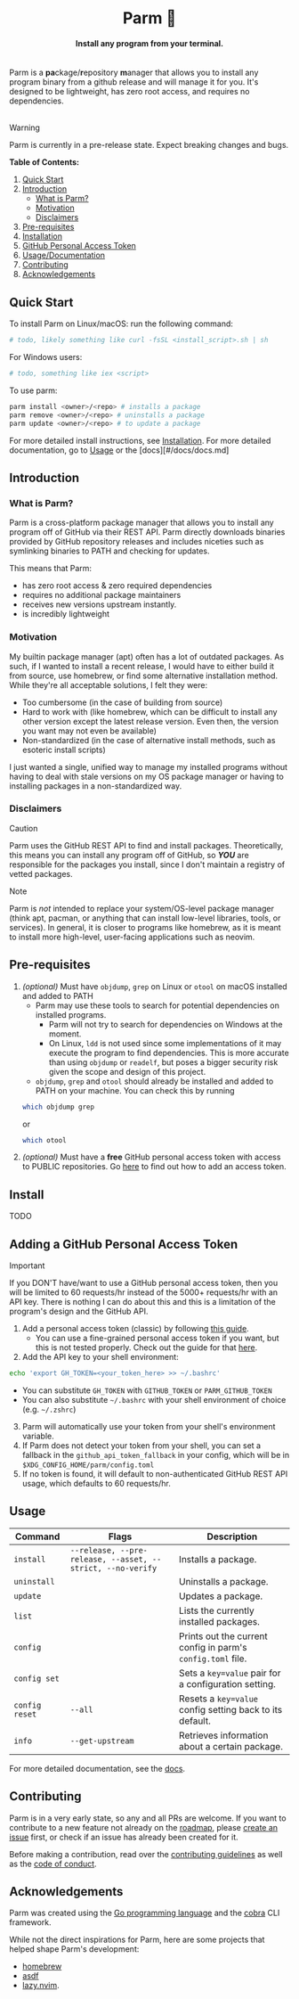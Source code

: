 <h1 align="center">Parm 🧀</h1>
<h4 align="center">Install any program from your terminal.</h4>
<br>
Parm is a <strong>pa</strong>ckage/<strong>r</strong>epository <strong>m</strong>anager that allows you to install any program binary from a github release and will manage it for you. It's designed to be lightweight, has zero root access, and requires no dependencies.
<br><br>

> [!WARNING]
> Parm is currently in a pre-release state. Expect breaking changes and bugs.

**Table of Contents:**
1. [Quick Start](#quick-start)
2. [Introduction](#introduction)
    - [What is Parm?](#what-is-parm)
    - [Motivation](#motivation)
    - [Disclaimers](#disclaimers)
3. [Pre-requisites](#pre-requisites)
4. [Installation](#install)
5. [GitHub Personal Access Token](#adding-a-github-personal-access-token)
6. [Usage/Documentation](#usage)
7. [Contributing](#contributing)
8. [Acknowledgements](#Acknowledgements)

## Quick Start
To install Parm on Linux/macOS: run the following command:
```sh
# todo, likely something like curl -fsSL <install_script>.sh | sh
```

For Windows users:
```ps1
# todo, something like iex <script>
```

To use parm:
```sh
parm install <owner>/<repo> # installs a package
parm remove <owner>/<repo> # uninstalls a package
parm update <owner>/<repo> # to update a package
```

For more detailed install instructions, see [Installation](#install).
For more detailed documentation, go to [Usage](#usage) or the [docs][#/docs/docs.md]

## Introduction

### What is Parm?
Parm is a cross-platform package manager that allows you to install any program off of GitHub via their REST API. Parm directly downloads binaries provided by GitHub repository releases and includes niceties such as symlinking binaries to PATH and checking for updates.

This means that Parm:

- has zero root access & zero required dependencies
- requires no additional package maintainers
- receives new versions upstream instantly.
- is incredibly lightweight

### Motivation
My builtin package manager (apt) often has a lot of outdated packages. As such, if I wanted to install a recent release, I would have to either build it from source, use homebrew, or find some alternative installation method. While they're all acceptable solutions, I felt they were:

- Too cumbersome (in the case of building from source)
- Hard to work with (like homebrew, which can be difficult to install any other version except the latest release version. Even then, the version you want may not even be available)
- Non-standardized (in the case of alternative install methods, such as esoteric install scripts)

I just wanted a single, unified way to manage my installed programs without having to deal with stale versions on my OS package manager or having to installing packages in a non-standardized way.

### Disclaimers
> [!CAUTION]
> Parm uses the GitHub REST API to find and install packages. Theoretically, this means you can install any program off of GitHub, so ***YOU*** are responsible for the packages you install, since I don't maintain a registry of vetted packages.

> [!NOTE]
> Parm is *not* intended to replace your system/OS-level package manager (think apt, pacman, or anything that can install low-level libraries, tools, or services). In general, it is closer to programs like homebrew, as it is meant to install more high-level, user-facing applications such as neovim.


## Pre-requisites
1. *(optional)* Must have `objdump`, `grep` on Linux or `otool` on macOS installed and added to PATH
    - Parm may use these tools to search for potential dependencies on installed programs. 
        - Parm will not try to search for dependencies on Windows at the moment.
        - On Linux, `ldd` is not used since some implementations of it may execute the program to find dependencies. This is more accurate than using `objdump` or `readelf`, but poses a bigger security risk given the scope and design of this project.
    - `objdump`, `grep` and `otool` should already be installed and added to PATH on your machine. You can check this by running
    ```sh
    which objdump grep
    ```
    or
    ```sh
    which otool
    ```
2. *(optional)* Must have a **free** GitHub personal access token with access to PUBLIC repositories. Go [here](#adding-a-github-personal-access-token) to find out how to add an access token.

## Install
TODO

## Adding a GitHub Personal Access Token
> [!IMPORTANT]
> If you DON'T have/want to use a GitHub personal access token, then you will be limited to 60 requests/hr instead of the 5000+ requests/hr with an API key. 
> There is nothing I can do about this and this is a limitation of the program's design and the GitHub API.

1. Add a personal access token (classic) by following [this guide](https://docs.github.com/en/authentication/keeping-your-account-and-data-secure/managing-your-personal-access-tokens#creating-a-personal-access-token-classic).
    - You can use a fine-grained personal access token if you want, but this is not tested properly. Check out the guide for that [here](https://docs.github.com/en/authentication/keeping-your-account-and-data-secure/managing-your-personal-access-tokens#creating-a-fine-grained-personal-access-token).
2. Add the API key to your shell environment:
```sh
echo 'export GH_TOKEN=<your_token_here> >> ~/.bashrc'
```

- You can substitute `GH_TOKEN` with `GITHUB_TOKEN` or `PARM_GITHUB_TOKEN`
- You can also substitute `~/.bashrc` with your shell environment of choice (e.g. `~/.zshrc`)

3. Parm will automatically use your token from your shell's environment variable.
4. If Parm does not detect your token from your shell, you can set a fallback in the `github_api_token_fallback` in your config, which will be in `$XDG_CONFIG_HOME/parm/config.toml` 
5. If no token is found, it will default to non-authenticated GitHub REST API usage, which defaults to 60 requests/hr.

## Usage

| Command  | Flags | Description |
| ------------- | -------------- | -------------- |
| `install` | `--release, --pre-release, --asset, --strict, --no-verify` | Installs a package. |
| `uninstall` |  | Uninstalls a package. |
| `update` |  | Updates a package. |
| `list` |  | Lists the currently installed packages. |
| `config` |  | Prints out the current config in parm's `config.toml` file. |
| `config set` |  | Sets a `key=value` pair for a configuration setting. |
| `config reset` | `--all` | Resets a `key=value` config setting back to its default. |
| `info` | `--get-upstream` | Retrieves information about a certain package. |

For more detailed documentation, see the [docs](#/docs/usage.md).

## Contributing
Parm is in a very early state, so any and all PRs are welcome. If you want to contribute to a new feature not already on the [roadmap](/docs/roadmap.md), please [create an issue](https://github.com/yhoundz/parm/issues/new) first, or check if an issue has already been created for it.

Before making a contribution, read over the [contributing guidelines](CONTRIBUTING.md) as well as the [code of conduct](CODE_OF_CONDUCT.md).

## Acknowledgements
Parm was created using the [Go programming language](https://go.dev/) and the [cobra](https://cobra.dev/) CLI framework.

While not the direct inspirations for Parm, here are some projects that helped shape Parm's development:
- [homebrew](https://brew.sh/)
- [asdf](https://asdf-vm.com/)
- [lazy.nvim](https://lazy.folke.io/).
